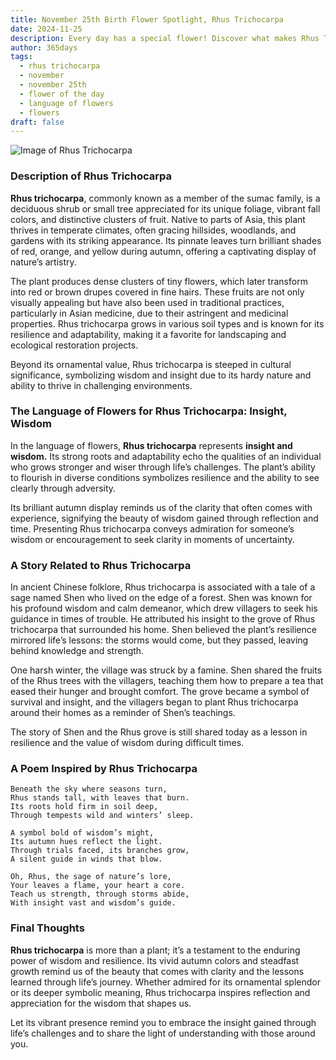 ```yaml
---
title: November 25th Birth Flower Spotlight, Rhus Trichocarpa
date: 2024-11-25
description: Every day has a special flower! Discover what makes Rhus Trichocarpa unique as today’s birth flower and its symbolic meaning.
author: 365days
tags:
  - rhus trichocarpa
  - november
  - november 25th
  - flower of the day
  - language of flowers
  - flowers
draft: false
---
```


![Image of Rhus Trichocarpa](https://cdn.pixabay.com/photo/2021/10/17/17/03/sumac-leaves-6718977_1280.jpg#center)


### Description of Rhus Trichocarpa

**Rhus trichocarpa**, commonly known as a member of the sumac family, is a deciduous shrub or small tree appreciated for its unique foliage, vibrant fall colors, and distinctive clusters of fruit. Native to parts of Asia, this plant thrives in temperate climates, often gracing hillsides, woodlands, and gardens with its striking appearance. Its pinnate leaves turn brilliant shades of red, orange, and yellow during autumn, offering a captivating display of nature’s artistry.

The plant produces dense clusters of tiny flowers, which later transform into red or brown drupes covered in fine hairs. These fruits are not only visually appealing but have also been used in traditional practices, particularly in Asian medicine, due to their astringent and medicinal properties. Rhus trichocarpa grows in various soil types and is known for its resilience and adaptability, making it a favorite for landscaping and ecological restoration projects.

Beyond its ornamental value, Rhus trichocarpa is steeped in cultural significance, symbolizing wisdom and insight due to its hardy nature and ability to thrive in challenging environments.

### The Language of Flowers for Rhus Trichocarpa: Insight, Wisdom

In the language of flowers, **Rhus trichocarpa** represents **insight and wisdom.** Its strong roots and adaptability echo the qualities of an individual who grows stronger and wiser through life’s challenges. The plant’s ability to flourish in diverse conditions symbolizes resilience and the ability to see clearly through adversity.

Its brilliant autumn display reminds us of the clarity that often comes with experience, signifying the beauty of wisdom gained through reflection and time. Presenting Rhus trichocarpa conveys admiration for someone’s wisdom or encouragement to seek clarity in moments of uncertainty.

### A Story Related to Rhus Trichocarpa

In ancient Chinese folklore, Rhus trichocarpa is associated with a tale of a sage named Shen who lived on the edge of a forest. Shen was known for his profound wisdom and calm demeanor, which drew villagers to seek his guidance in times of trouble. He attributed his insight to the grove of Rhus trichocarpa that surrounded his home. Shen believed the plant’s resilience mirrored life’s lessons: the storms would come, but they passed, leaving behind knowledge and strength.

One harsh winter, the village was struck by a famine. Shen shared the fruits of the Rhus trees with the villagers, teaching them how to prepare a tea that eased their hunger and brought comfort. The grove became a symbol of survival and insight, and the villagers began to plant Rhus trichocarpa around their homes as a reminder of Shen’s teachings.

The story of Shen and the Rhus grove is still shared today as a lesson in resilience and the value of wisdom during difficult times.

### A Poem Inspired by Rhus Trichocarpa

```
Beneath the sky where seasons turn,  
Rhus stands tall, with leaves that burn.  
Its roots hold firm in soil deep,  
Through tempests wild and winters’ sleep.  

A symbol bold of wisdom’s might,  
Its autumn hues reflect the light.  
Through trials faced, its branches grow,  
A silent guide in winds that blow.  

Oh, Rhus, the sage of nature’s lore,  
Your leaves a flame, your heart a core.  
Teach us strength, through storms abide,  
With insight vast and wisdom’s guide.  
```

### Final Thoughts

**Rhus trichocarpa** is more than a plant; it’s a testament to the enduring power of wisdom and resilience. Its vivid autumn colors and steadfast growth remind us of the beauty that comes with clarity and the lessons learned through life’s journey. Whether admired for its ornamental splendor or its deeper symbolic meaning, Rhus trichocarpa inspires reflection and appreciation for the wisdom that shapes us.

Let its vibrant presence remind you to embrace the insight gained through life’s challenges and to share the light of understanding with those around you.

